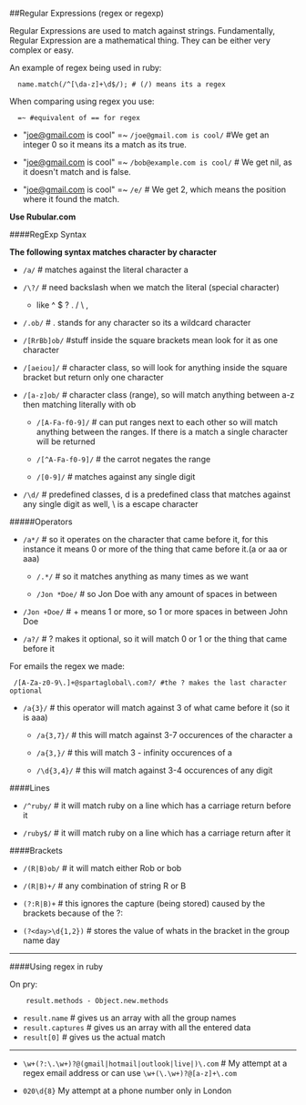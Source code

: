 ##Regular Expressions (regex or regexp)

Regular Expressions are used to match against strings. Fundamentally, Regular Expression are a mathematical thing. They can be either very complex or easy.

An example of regex being used in ruby:

      name.match(/^[\da-z]+\d$/); # (/) means its a regex

When comparing using regex you use:

      =~ #equivalent of == for regex  

* "joe@gmail.com is cool" =~ `/joe@gmail.com is cool/` #We get an integer 0 so it means its a match as its true.

* "joe@gmail.com is cool" =~ `/bob@example.com is cool/` # We get nil, as it doesn't match and is false.

* "joe@gmail.com is cool" =~ `/e/` # We get 2, which means the position where it found the match.

**Use Rubular.com**

####RegExp Syntax

**The following syntax matches character by character**

* `/a/` # matches against the literal character a

* `/\?/` # need backslash when we match the literal (special character)

  * like ^ $ ? . / \ ,


* `/.ob/` # . stands for any character so its a wildcard character

* `/[RrBb]ob/` #stuff inside the square brackets mean look for it as one character

* `/[aeiou]/` # character class, so will look for anything inside the square bracket but return only one character

* `/[a-z]ob/` # character class (range), so will match anything between a-z then matching literally with ob
  * `/[A-Fa-f0-9]/` # can put ranges next to each other so will match anything between the ranges. If there is a match a single character will be returned

  * `/[^A-Fa-f0-9]/` # the carrot negates the range

  * `/[0-9]/` # matches against any single digit


* `/\d/` # predefined classes, d is a predefined class that matches against any single digit as well, \ is a escape character

#####Operators

* `/a*/` # so it operates on the character that came before it, for this instance it means 0 or more of the thing that came before it.(a or aa or aaa)

   * `/.*/` # so it matches anything as many times as we want  

   * `/Jon *Doe/` # so Jon Doe with any amount of spaces in between

* `/Jon +Doe/` # + means 1 or more, so 1 or more spaces in between John Doe

* `/a?/` # ? makes it optional, so it will match 0 or 1 or the thing that came before it

For emails the regex we made:

     /[A-Za-z0-9\.]+@spartaglobal\.com?/ #the ? makes the last character optional  

* `/a{3}/` # this operator will match against 3 of what came before it (so it is aaa)

  * `/a{3,7}/` # this will match against 3-7 occurences of the character a

  * `/a{3,}/` # this will match 3 - infinity occurences of a

  * `/\d{3,4}/` # this will match against 3-4 occurences of any digit  

####Lines

* `/^ruby/` # it will match ruby on a line which has a carriage return before it

* `/ruby$/` # it will match ruby on a line which has a carriage return after it

####Brackets

* `/(R|B)ob/` # it will match either Rob or bob

* `/(R|B)+/` # any combination of string R or B

* `(?:R|B)+` # this ignores the capture (being stored) caused by the brackets because of the ?:

* `(?<day>\d{1,2})` # stores the value of whats in the bracket in the group name day

---

####Using regex in ruby

On pry:

        result.methods - Object.new.methods

* `result.name` # gives us an array with all the group names
* `result.captures` # gives us an array with all the entered data
* `result[0]` # gives us the actual match

---

* `\w+(?:\.\w+)?@(gmail|hotmail|outlook|live|)\.com` # My attempt at a regex email address or can use `\w+(\.\w+)?@[a-z]+\.com`

* `020\d{8}` My attempt at a phone number only in London
